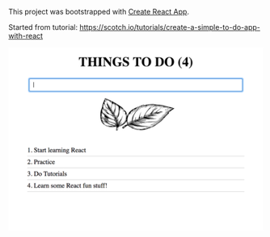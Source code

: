 This project was bootstrapped with [Create React App](https://github.com/facebookincubator/create-react-app).

Started from tutorial: https://scotch.io/tutorials/create-a-simple-to-do-app-with-react

![alt text](https://raw.githubusercontent.com/matthet/react/master/to-do/todo.png)